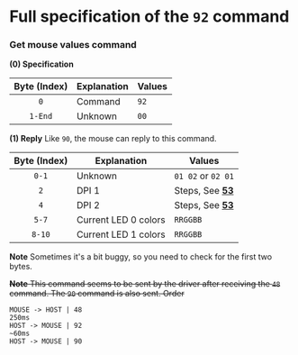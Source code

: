 # Full specification of the `92` command
### Get mouse values command

**(0) Specification**

Byte (Index) | Explanation | Values
:---: | --- | ---
`0` | Command | `92`
`1-End` | Unknown | `00`

**(1) Reply**
Like `90`, the mouse can reply to this command.


Byte (Index) | Explanation | Values
:---: | --- | ---
`0-1` | Unknown | `01 02` or `02 01`
`2` | DPI 1 | Steps, See [**53**](https://github.com/FFY00/rival310-re/blob/master/53.md)
`4` | DPI 2 | Steps, See [**53**](https://github.com/FFY00/rival310-re/blob/master/53.md)
`5-7` | Current LED 0 colors | `RRGGBB`
`8-10` | Current LED 1 colors | `RRGGBB`

**Note**
Sometimes it's a bit buggy, so you need to check for the first two bytes.

~~**Note**
This command seems to be sent by the driver after receiving the `48` command. The `90` command is also sent.
Order~~
```
MOUSE -> HOST | 48
250ms
HOST -> MOUSE | 92
~60ms
HOST -> MOUSE | 90
```

